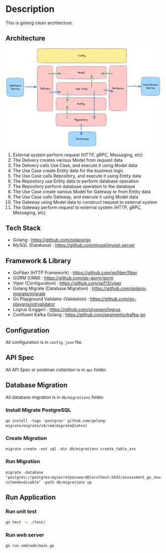 # Description

This is golang clean architecture.

## Architecture

![Clean Architecture](architecture.png)

1. External system perform request (HTTP, gRPC, Messaging, etc)
2. The Delivery creates various Model from request data
3. The Delivery calls Use Case, and execute it using Model data
4. The Use Case create Entity data for the business logic
5. The Use Case calls Repository, and execute it using Entity data
6. The Repository use Entity data to perform database operation
7. The Repository perform database operation to the database
8. The Use Case create various Model for Gateway or from Entity data
9. The Use Case calls Gateway, and execute it using Model data
10. The Gateway using Model data to construct request to external system 
11. The Gateway perform request to external system (HTTP, gRPC, Messaging, etc)

## Tech Stack

- Golang : https://github.com/golang/go
- MySQL (Database) : https://github.com/mysql/mysql-server

## Framework & Library

- GoFiber (HTTP Framework) : https://github.com/gofiber/fiber
- GORM (ORM) : https://github.com/go-gorm/gorm
- Viper (Configuration) : https://github.com/spf13/viper
- Golang Migrate (Database Migration) : https://github.com/golang-migrate/migrate
- Go Playground Validator (Validation) : https://github.com/go-playground/validator
- Logrus (Logger) : https://github.com/sirupsen/logrus
- Confluent Kafka Golang : https://github.com/segmentio/kafka-go

## Configuration

All configuration is in `config.json` file.

## API Spec

All API Spec or postman collection is in `api` folder.

## Database Migration

All database migration is in `db/migrations` folder.

### Install Migrate PostgreSQL

```shell
go install -tags 'postgres' github.com/golang-migrate/migrate/v4/cmd/migrate@latest
```

### Create Migration

```shell
migrate create -ext sql -dir db/migrations create_table_xxx
```

### Run Migration

```shell
migrate -database "postgres://postgres:mysecretpassword@localhost:5432/assessment_go_source_code_muhammad_aditya?sslmode=disable" -path db/migrations up
```

## Run Application

### Run unit test

```bash
go test -v ./test/
```

### Run web server

```bash
go run cmd/web/main.go
```

